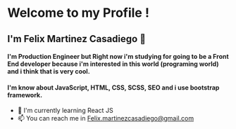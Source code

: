 # Welcome to my Profile !

## I'm Felix Martinez Casadiego 👋

#### I'm Production Engineer but Right now i'm studying for going to be a Front End developer because i'm interested in this world (programing world) and i think that is very cool. 

#### I'm know about JavaScript, HTML, CSS, SCSS, SEO and i use bootstrap framework.

- 🌱 I'm currently learning React JS
- 📫 You can reach me in Felix.martinezcasadiego@gmail.com

